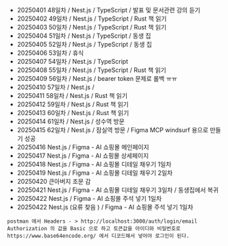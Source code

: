 - 20250401 48일차 / Nest.js / TypeScript / 발표 및 문서관련 강의 듣기
- 20250402 49일차 / Nest.js / TypeScript / Rust 책 읽기
- 20250403 50일차 / Nest.js / TypeScript / Rust 책 읽기
- 20250404 51일차 / Nest.js / TypeScript / 동생 집
- 20250405 52일차 / Nest.js / TypeScript / 동생 집
- 20250406 53일차 / 휴식
- 20250407 54일차 / Nest.js / TypeScript
- 20250408 55일차 / Nest.js / TypeScript / Rust 책 읽기
- 20250409 56일차 / Nest.js / bearer token 문제로 롤백 ㅠㅠ
- 20250410 57일차 / Nest.js / 
- 20250411 58일차 / Nest.js / Rust 책 읽기
- 20250412 59일차 / Nest.js / Rust 책 읽기
- 20250413 60일차 / Nest.js / Rust 책 읽기
- 20250414 61일차 / Nest.js / 성수역 방문
- 20250415 62일차 / Nest.js / 잠실역 방문 / Figma MCP windsurf 용으로 만들기 성공
- 20250416 Nest.js / Figma - AI 쇼핑몰 메인페이지 
- 20250417 Nest.js / Figma - AI 쇼핑몰 상세페이지
- 20250418 Nest.js / Figma - AI 쇼핑몰 디테일 채우기 1일차
- 20250419 Nest.js / Figma - AI 쇼핑몰 디테일 채우기 2일차
- 20250420 큰아버지 조문 감
- 20250421 Nest.js / Figma - AI 쇼핑몰 디테일 채우기 3일차 / 동생집에서 복귀
- 20250422 Nest.js / Figma - AI 쇼핑몰 주석 넣기 1일차
- 20250422 Nest.js (요류 찾음 ) / Figma - AI 쇼핑몰 주석 넣기 1일차
```text
postman 에서 Headers - > http://localhost:3000/auth/login/email 
Authorization 의 값을 Basic 으로 하고 토큰값을 아이디와 비밀번호로 
https://www.base64encode.org/ 에서 디코드해서 넣어야 로그인이 된다.
```